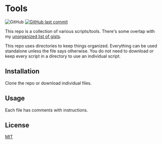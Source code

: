 # Tools

![GitHub](https://img.shields.io/github/license/aosterwyk/tools?style=flat-square) [![GitHub last commit](https://img.shields.io/github/last-commit/aosterwyk/tools?style=flat-square)](https://github.com/aosterwyk/tools/commits/master) 

<!-- <img src="https://acceptdefaults.com/varibot-twitch-js/varibot.png" align="right" /> -->

This repo is a collection of various scripts/tools. There's some overlap with my [unorganized list of gists](https://gist.github.com/aosterwyk).

This repo uses directories to keep things organized. Everything can be used standalone unless the file says otherwise. You do not need to download or keep every script in a directory to use an individual script. 

## Installation

Clone the repo or download individual files. 

## Usage

Each file has comments with instructions.

## License

[MIT](https://choosealicense.com/licenses/mit/)

